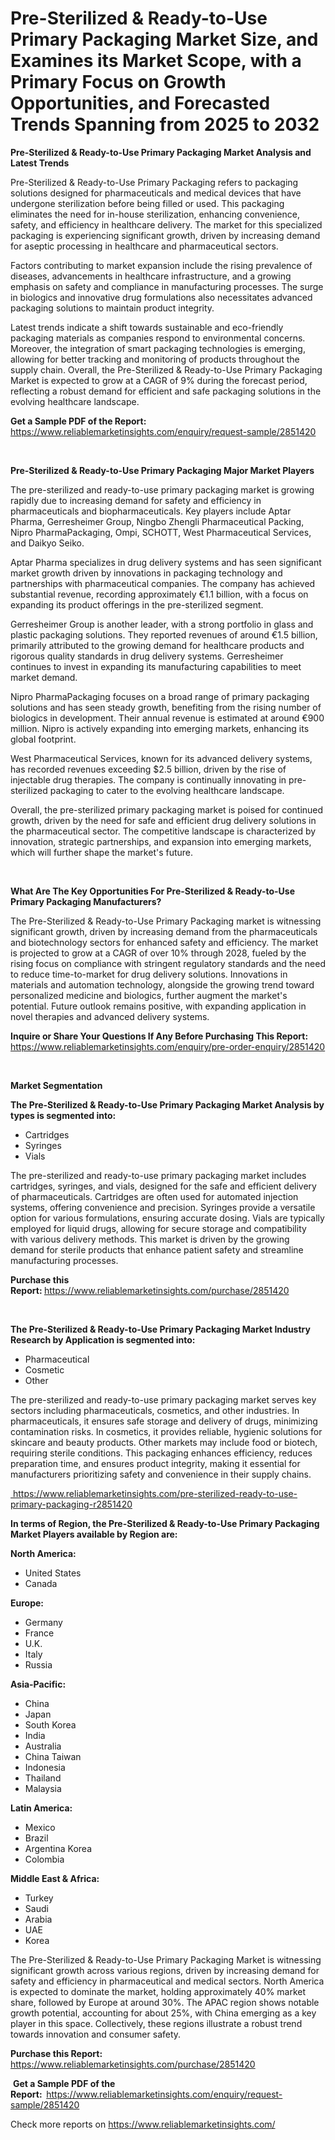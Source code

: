 <p><h1>Pre-Sterilized & Ready-to-Use Primary Packaging Market Size, and Examines its Market Scope, with a Primary Focus on Growth Opportunities, and Forecasted Trends Spanning from 2025 to 2032</h1></p><p><strong>Pre-Sterilized & Ready-to-Use Primary Packaging Market Analysis and Latest Trends</strong></p>
<p><p>Pre-Sterilized & Ready-to-Use Primary Packaging refers to packaging solutions designed for pharmaceuticals and medical devices that have undergone sterilization before being filled or used. This packaging eliminates the need for in-house sterilization, enhancing convenience, safety, and efficiency in healthcare delivery. The market for this specialized packaging is experiencing significant growth, driven by increasing demand for aseptic processing in healthcare and pharmaceutical sectors. </p><p>Factors contributing to market expansion include the rising prevalence of diseases, advancements in healthcare infrastructure, and a growing emphasis on safety and compliance in manufacturing processes. The surge in biologics and innovative drug formulations also necessitates advanced packaging solutions to maintain product integrity. </p><p>Latest trends indicate a shift towards sustainable and eco-friendly packaging materials as companies respond to environmental concerns. Moreover, the integration of smart packaging technologies is emerging, allowing for better tracking and monitoring of products throughout the supply chain. Overall, the Pre-Sterilized & Ready-to-Use Primary Packaging Market is expected to grow at a CAGR of 9% during the forecast period, reflecting a robust demand for efficient and safe packaging solutions in the evolving healthcare landscape.</p></p>
<p><strong>Get a Sample PDF of the Report:&nbsp;</strong> <a href="https://www.reliablemarketinsights.com/enquiry/request-sample/2851420?utm_campaign=2892&utm_medium=2&utm_source=Github&utm_content=ia&utm_term=11032025&utm_id=pre-sterilized-ready-to-use-primary-packaging">https://www.reliablemarketinsights.com/enquiry/request-sample/2851420</a></p>
<p>&nbsp;</p>
<p><strong>Pre-Sterilized & Ready-to-Use Primary Packaging Major Market Players</strong></p>
<p><p>The pre-sterilized and ready-to-use primary packaging market is growing rapidly due to increasing demand for safety and efficiency in pharmaceuticals and biopharmaceuticals. Key players include Aptar Pharma, Gerresheimer Group, Ningbo Zhengli Pharmaceutical Packing, Nipro PharmaPackaging, Ompi, SCHOTT, West Pharmaceutical Services, and Daikyo Seiko.</p><p>Aptar Pharma specializes in drug delivery systems and has seen significant market growth driven by innovations in packaging technology and partnerships with pharmaceutical companies. The company has achieved substantial revenue, recording approximately €1.1 billion, with a focus on expanding its product offerings in the pre-sterilized segment.</p><p>Gerresheimer Group is another leader, with a strong portfolio in glass and plastic packaging solutions. They reported revenues of around €1.5 billion, primarily attributed to the growing demand for healthcare products and rigorous quality standards in drug delivery systems. Gerresheimer continues to invest in expanding its manufacturing capabilities to meet market demand.</p><p>Nipro PharmaPackaging focuses on a broad range of primary packaging solutions and has seen steady growth, benefiting from the rising number of biologics in development. Their annual revenue is estimated at around €900 million. Nipro is actively expanding into emerging markets, enhancing its global footprint.</p><p>West Pharmaceutical Services, known for its advanced delivery systems, has recorded revenues exceeding $2.5 billion, driven by the rise of injectable drug therapies. The company is continually innovating in pre-sterilized packaging to cater to the evolving healthcare landscape.</p><p>Overall, the pre-sterilized primary packaging market is poised for continued growth, driven by the need for safe and efficient drug delivery solutions in the pharmaceutical sector. The competitive landscape is characterized by innovation, strategic partnerships, and expansion into emerging markets, which will further shape the market's future.</p></p>
<p>&nbsp;</p>
<p><strong>What Are The Key Opportunities For Pre-Sterilized & Ready-to-Use Primary Packaging Manufacturers?</strong></p>
<p><p>The Pre-Sterilized & Ready-to-Use Primary Packaging market is witnessing significant growth, driven by increasing demand from the pharmaceuticals and biotechnology sectors for enhanced safety and efficiency. The market is projected to grow at a CAGR of over 10% through 2028, fueled by the rising focus on compliance with stringent regulatory standards and the need to reduce time-to-market for drug delivery solutions. Innovations in materials and automation technology, alongside the growing trend toward personalized medicine and biologics, further augment the market's potential. Future outlook remains positive, with expanding application in novel therapies and advanced delivery systems.</p></p>
<p><strong>Inquire or Share Your Questions If Any Before Purchasing This Report:</strong> <a href="https://www.reliablemarketinsights.com/enquiry/pre-order-enquiry/2851420?utm_campaign=2892&utm_medium=2&utm_source=Github&utm_content=ia&utm_term=11032025&utm_id=pre-sterilized-ready-to-use-primary-packaging">https://www.reliablemarketinsights.com/enquiry/pre-order-enquiry/2851420</a></p>
<p>&nbsp;</p>
<p><strong>Market Segmentation</strong></p>
<p><strong>The Pre-Sterilized & Ready-to-Use Primary Packaging Market Analysis by types is segmented into:</strong></p>
<p><ul><li>Cartridges</li><li>Syringes</li><li>Vials</li></ul></p>
<p><p>The pre-sterilized and ready-to-use primary packaging market includes cartridges, syringes, and vials, designed for the safe and efficient delivery of pharmaceuticals. Cartridges are often used for automated injection systems, offering convenience and precision. Syringes provide a versatile option for various formulations, ensuring accurate dosing. Vials are typically employed for liquid drugs, allowing for secure storage and compatibility with various delivery methods. This market is driven by the growing demand for sterile products that enhance patient safety and streamline manufacturing processes.</p></p>
<p><strong>Purchase this Report:&nbsp;</strong><a href="https://www.reliablemarketinsights.com/purchase/2851420?utm_campaign=2892&utm_medium=2&utm_source=Github&utm_content=ia&utm_term=11032025&utm_id=pre-sterilized-ready-to-use-primary-packaging">https://www.reliablemarketinsights.com/purchase/2851420</a></p>
<p>&nbsp;</p>
<p><strong>The Pre-Sterilized & Ready-to-Use Primary Packaging Market Industry Research by Application is segmented into:</strong></p>
<p><ul><li>Pharmaceutical</li><li>Cosmetic</li><li>Other</li></ul></p>
<p><p>The pre-sterilized and ready-to-use primary packaging market serves key sectors including pharmaceuticals, cosmetics, and other industries. In pharmaceuticals, it ensures safe storage and delivery of drugs, minimizing contamination risks. In cosmetics, it provides reliable, hygienic solutions for skincare and beauty products. Other markets may include food or biotech, requiring sterile conditions. This packaging enhances efficiency, reduces preparation time, and ensures product integrity, making it essential for manufacturers prioritizing safety and convenience in their supply chains.</p></p>
<p><a href="https://www.reliablemarketinsights.com/pre-sterilized-ready-to-use-primary-packaging-r2851420?utm_campaign=2892&utm_medium=2&utm_source=Github&utm_content=ia&utm_term=11032025&utm_id=pre-sterilized-ready-to-use-primary-packaging">&nbsp;https://www.reliablemarketinsights.com/pre-sterilized-ready-to-use-primary-packaging-r2851420</a></p>
<p><strong>In terms of Region, the Pre-Sterilized & Ready-to-Use Primary Packaging Market Players available by Region are:</strong></p>
<p>
    <p> <strong> North America: </strong>
        <ul>
            <li>United States</li>
            <li>Canada</li>
        </ul>
        </p> 
    <p> <strong> Europe: </strong>
        <ul>
            <li>Germany</li>
            <li>France</li>
            <li>U.K.</li>
            <li>Italy</li>
            <li>Russia</li>
        </ul>
        </p> 
    <p> <strong> Asia-Pacific: </strong>
        <ul>
            <li>China</li>
            <li>Japan</li>
            <li>South Korea</li>
            <li>India</li>
            <li>Australia</li>
            <li>China Taiwan</li>
            <li>Indonesia</li>
            <li>Thailand</li>
            <li>Malaysia</li>
        </ul>
        </p> 
    <p> <strong> Latin America: </strong>
        <ul>
            <li>Mexico</li>
            <li>Brazil</li>
            <li>Argentina Korea</li>
            <li>Colombia</li>
        </ul>
        </p> 
    <p> <strong> Middle East & Africa: </strong>
        <ul>
            <li>Turkey</li>
            <li>Saudi</li>
            <li>Arabia</li>
            <li>UAE</li>
            <li>Korea</li>
        </ul>
    </p>
    </p>
<p><p>The Pre-Sterilized & Ready-to-Use Primary Packaging Market is witnessing significant growth across various regions, driven by increasing demand for safety and efficiency in pharmaceutical and medical sectors. North America is expected to dominate the market, holding approximately 40% market share, followed by Europe at around 30%. The APAC region shows notable growth potential, accounting for about 25%, with China emerging as a key player in this space. Collectively, these regions illustrate a robust trend towards innovation and consumer safety.</p></p>
<p><strong>Purchase this Report: </strong><a href="https://www.reliablemarketinsights.com/purchase/2851420?utm_campaign=2892&utm_medium=2&utm_source=Github&utm_content=ia&utm_term=11032025&utm_id=pre-sterilized-ready-to-use-primary-packaging">https://www.reliablemarketinsights.com/purchase/2851420</a></p>
<p>&nbsp;<strong>Get a Sample PDF of the Report:&nbsp;&nbsp;</strong><a href="https://www.reliablemarketinsights.com/enquiry/request-sample/2851420?utm_campaign=2892&utm_medium=2&utm_source=Github&utm_content=ia&utm_term=11032025&utm_id=pre-sterilized-ready-to-use-primary-packaging">https://www.reliablemarketinsights.com/enquiry/request-sample/2851420</a></p>
<p><strong></strong></p>
<p>Check more reports on <a href="https://www.reliablemarketinsights.com/?utm_campaign=2892&utm_medium=2&utm_source=Github&utm_content=ia&utm_term=11032025&utm_id=pre-sterilized-ready-to-use-primary-packaging">https://www.reliablemarketinsights.com/</a></p>